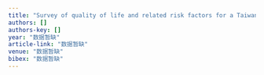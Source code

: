 ```yaml
---
title: "Survey of quality of life and related risk factors for a Taiwanese village population 3 years post-earthquake"
authors: []
authors-key: []
year: "数据暂缺"
article-link: "数据暂缺"
venue: "数据暂缺"
bibex: "数据暂缺"
---
```

